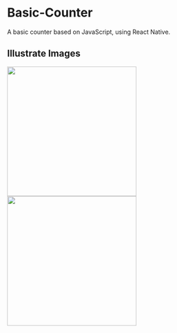 # Basic-Counter
A basic counter based on JavaScript, using React Native.

## Illustrate Images

<p float="center">
  <img src="https://github.com/user-attachments/assets/d1948766-727f-48c3-8d6a-cc9921ba5219" width="300" />
  <img src="https://github.com/user-attachments/assets/0f3d1efb-ab8d-43c5-a448-8085bb80a6fb" width="300" /> 
</p>
